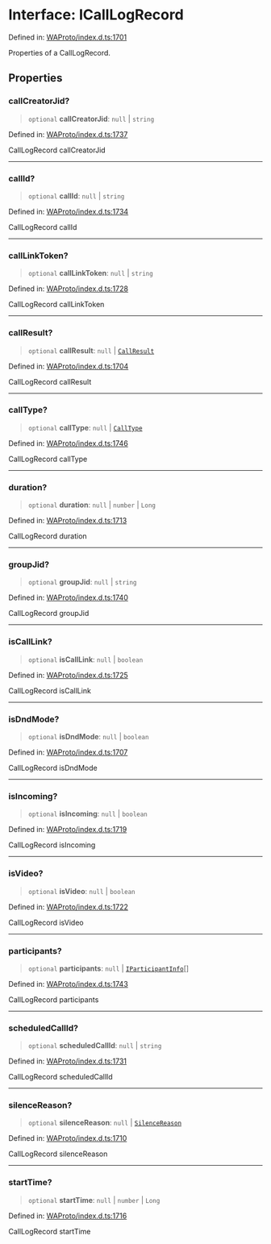# Interface: ICallLogRecord

Defined in: [WAProto/index.d.ts:1701](https://github.com/Riders004/Tv/blob/3d6aaf6f3efb499dc9d0ca82bb24083bb45a8478/WAProto/index.d.ts#L1701)

Properties of a CallLogRecord.

## Properties

### callCreatorJid?

> `optional` **callCreatorJid**: `null` \| `string`

Defined in: [WAProto/index.d.ts:1737](https://github.com/Riders004/Tv/blob/3d6aaf6f3efb499dc9d0ca82bb24083bb45a8478/WAProto/index.d.ts#L1737)

CallLogRecord callCreatorJid

***

### callId?

> `optional` **callId**: `null` \| `string`

Defined in: [WAProto/index.d.ts:1734](https://github.com/Riders004/Tv/blob/3d6aaf6f3efb499dc9d0ca82bb24083bb45a8478/WAProto/index.d.ts#L1734)

CallLogRecord callId

***

### callLinkToken?

> `optional` **callLinkToken**: `null` \| `string`

Defined in: [WAProto/index.d.ts:1728](https://github.com/Riders004/Tv/blob/3d6aaf6f3efb499dc9d0ca82bb24083bb45a8478/WAProto/index.d.ts#L1728)

CallLogRecord callLinkToken

***

### callResult?

> `optional` **callResult**: `null` \| [`CallResult`](../namespaces/CallLogRecord/enumerations/CallResult.md)

Defined in: [WAProto/index.d.ts:1704](https://github.com/Riders004/Tv/blob/3d6aaf6f3efb499dc9d0ca82bb24083bb45a8478/WAProto/index.d.ts#L1704)

CallLogRecord callResult

***

### callType?

> `optional` **callType**: `null` \| [`CallType`](../namespaces/CallLogRecord/enumerations/CallType.md)

Defined in: [WAProto/index.d.ts:1746](https://github.com/Riders004/Tv/blob/3d6aaf6f3efb499dc9d0ca82bb24083bb45a8478/WAProto/index.d.ts#L1746)

CallLogRecord callType

***

### duration?

> `optional` **duration**: `null` \| `number` \| `Long`

Defined in: [WAProto/index.d.ts:1713](https://github.com/Riders004/Tv/blob/3d6aaf6f3efb499dc9d0ca82bb24083bb45a8478/WAProto/index.d.ts#L1713)

CallLogRecord duration

***

### groupJid?

> `optional` **groupJid**: `null` \| `string`

Defined in: [WAProto/index.d.ts:1740](https://github.com/Riders004/Tv/blob/3d6aaf6f3efb499dc9d0ca82bb24083bb45a8478/WAProto/index.d.ts#L1740)

CallLogRecord groupJid

***

### isCallLink?

> `optional` **isCallLink**: `null` \| `boolean`

Defined in: [WAProto/index.d.ts:1725](https://github.com/Riders004/Tv/blob/3d6aaf6f3efb499dc9d0ca82bb24083bb45a8478/WAProto/index.d.ts#L1725)

CallLogRecord isCallLink

***

### isDndMode?

> `optional` **isDndMode**: `null` \| `boolean`

Defined in: [WAProto/index.d.ts:1707](https://github.com/Riders004/Tv/blob/3d6aaf6f3efb499dc9d0ca82bb24083bb45a8478/WAProto/index.d.ts#L1707)

CallLogRecord isDndMode

***

### isIncoming?

> `optional` **isIncoming**: `null` \| `boolean`

Defined in: [WAProto/index.d.ts:1719](https://github.com/Riders004/Tv/blob/3d6aaf6f3efb499dc9d0ca82bb24083bb45a8478/WAProto/index.d.ts#L1719)

CallLogRecord isIncoming

***

### isVideo?

> `optional` **isVideo**: `null` \| `boolean`

Defined in: [WAProto/index.d.ts:1722](https://github.com/Riders004/Tv/blob/3d6aaf6f3efb499dc9d0ca82bb24083bb45a8478/WAProto/index.d.ts#L1722)

CallLogRecord isVideo

***

### participants?

> `optional` **participants**: `null` \| [`IParticipantInfo`](../namespaces/CallLogRecord/interfaces/IParticipantInfo.md)[]

Defined in: [WAProto/index.d.ts:1743](https://github.com/Riders004/Tv/blob/3d6aaf6f3efb499dc9d0ca82bb24083bb45a8478/WAProto/index.d.ts#L1743)

CallLogRecord participants

***

### scheduledCallId?

> `optional` **scheduledCallId**: `null` \| `string`

Defined in: [WAProto/index.d.ts:1731](https://github.com/Riders004/Tv/blob/3d6aaf6f3efb499dc9d0ca82bb24083bb45a8478/WAProto/index.d.ts#L1731)

CallLogRecord scheduledCallId

***

### silenceReason?

> `optional` **silenceReason**: `null` \| [`SilenceReason`](../namespaces/CallLogRecord/enumerations/SilenceReason.md)

Defined in: [WAProto/index.d.ts:1710](https://github.com/Riders004/Tv/blob/3d6aaf6f3efb499dc9d0ca82bb24083bb45a8478/WAProto/index.d.ts#L1710)

CallLogRecord silenceReason

***

### startTime?

> `optional` **startTime**: `null` \| `number` \| `Long`

Defined in: [WAProto/index.d.ts:1716](https://github.com/Riders004/Tv/blob/3d6aaf6f3efb499dc9d0ca82bb24083bb45a8478/WAProto/index.d.ts#L1716)

CallLogRecord startTime
